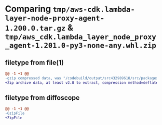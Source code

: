 # Comparing `tmp/aws-cdk.lambda-layer-node-proxy-agent-1.200.0.tar.gz` & `tmp/aws_cdk.lambda_layer_node_proxy_agent-1.201.0-py3-none-any.whl.zip`

## filetype from file(1)

```diff
@@ -1 +1 @@
-gzip compressed data, was "/codebuild/output/src432989618/src/packages/@aws-cdk/lambda-layer-node-proxy-agent/dist/python/aws-cdk.lambda-layer-node-proxy-", last modified: Wed Apr 26 19:56:40 2023, max compression
+Zip archive data, at least v2.0 to extract, compression method=deflate
```

## filetype from diffoscope

```diff
@@ -1 +1 @@
-GzipFile
+ZipFile
```

